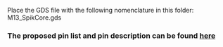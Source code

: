 Place the GDS file with the following nomenclature in this folder: M13_SpikCore.gds

### The proposed pin list and pin description can be found [here](https://docs.google.com/spreadsheets/d/1vhMIvf8tOUEVN5lxGAr1D5x2heG8VZecuYUK63GFHpc/edit?usp=sharing)

